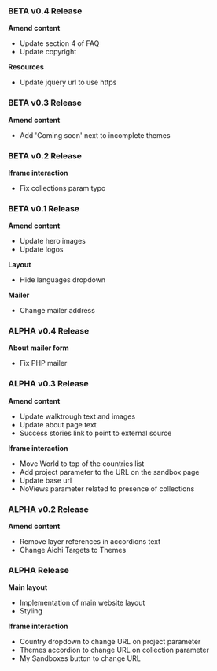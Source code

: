 ### BETA v0.4 Release

**Amend content**

* Update section 4 of FAQ
* Update copyright

**Resources**

* Update jquery url to use https

### BETA v0.3 Release

**Amend content**

* Add 'Coming soon' next to incomplete themes

### BETA v0.2 Release

**Iframe interaction**

* Fix collections param typo

### BETA v0.1 Release

**Amend content**

* Update hero images
* Update logos

**Layout**

* Hide languages dropdown

**Mailer**

* Change mailer address

### ALPHA v0.4 Release

**About mailer form**

* Fix PHP mailer

### ALPHA v0.3 Release

**Amend content**

* Update walktrough text and images
* Update about page text
* Success stories link to point to external source

**Iframe interaction**

* Move World to top of the countries list
* Add project parameter to the URL on the sandbox page
* Update base url
* NoViews parameter related to presence of collections

### ALPHA v0.2 Release

**Amend content**

* Remove layer references in accordions text
* Change Aichi Targets to Themes

### ALPHA Release

**Main layout**

* Implementation of main website layout
* Styling

**Iframe interaction**

* Country dropdown to change URL on project parameter
* Themes accordion to change URL on collection parameter
* My Sandboxes button to change URL
